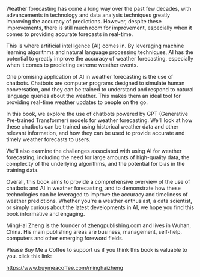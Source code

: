 
Weather forecasting has come a long way over the past few decades, with advancements in technology and data analysis techniques greatly improving the accuracy of predictions. However, despite these improvements, there is still much room for improvement, especially when it comes to providing accurate forecasts in real-time.

This is where artificial intelligence (AI) comes in. By leveraging machine learning algorithms and natural language processing techniques, AI has the potential to greatly improve the accuracy of weather forecasting, especially when it comes to predicting extreme weather events.

One promising application of AI in weather forecasting is the use of chatbots. Chatbots are computer programs designed to simulate human conversation, and they can be trained to understand and respond to natural language queries about the weather. This makes them an ideal tool for providing real-time weather updates to people on the go.

In this book, we explore the use of chatbots powered by GPT (Generative Pre-trained Transformer) models for weather forecasting. We'll look at how these chatbots can be trained using historical weather data and other relevant information, and how they can be used to provide accurate and timely weather forecasts to users.

We'll also examine the challenges associated with using AI for weather forecasting, including the need for large amounts of high-quality data, the complexity of the underlying algorithms, and the potential for bias in the training data.

Overall, this book aims to provide a comprehensive overview of the use of chatbots and AI in weather forecasting, and to demonstrate how these technologies can be leveraged to improve the accuracy and timeliness of weather predictions. Whether you're a weather enthusiast, a data scientist, or simply curious about the latest developments in AI, we hope you find this book informative and engaging.

MingHai Zheng is the founder of zhengpublishing.com and lives in Wuhan, China. His main publishing areas are business, management, self-help, computers and other emerging foreword fields.

Please Buy Me a Coffee to support us if you think this book is valuable to you. click this link:

https://www.buymeacoffee.com/minghaizheng
